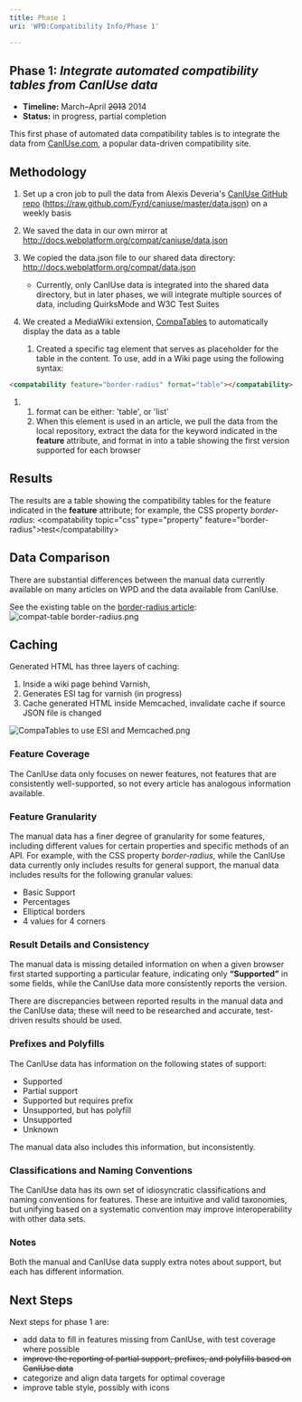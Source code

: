 ```yaml
---
title: Phase 1
uri: 'WPD:Compatibility Info/Phase 1'

---
```

## <span>Phase 1: *Integrate automated compatibility tables from CanIUse data*</span>

-   **Timeline:** March–April ~~2013~~ 2014
-   **Status:** in progress, partial completion

This first phase of automated data compatibility tables is to integrate the data from [CanIUse.com](http://caniuse.com/), a popular data-driven compatibility site.

## <span>Methodology</span>

1.  Set up a cron job to pull the data from Alexis Deveria's [CanIUse GitHub repo](https://github.com/Fyrd/caniuse) (<https://raw.github.com/Fyrd/caniuse/master/data.json>) on a weekly basis
2.  We saved the data in our own mirror at <http://docs.webplatform.org/compat/caniuse/data.json>
3.  We copied the data.json file to our shared data directory: <http://docs.webplatform.org/compat/data.json>
    -   Currently, only CanIUse data is integrated into the shared data directory, but in later phases, we will integrate multiple sources of data, including QuirksMode and W3C Test Suites

4.  We created a MediaWiki extension, [CompaTables](/WPD:Infrastructure/Extensions/CompaTables) to automatically display the data as a table
    1.  Created a specific tag element that serves as placeholder for the table in the content. To use, add in a Wiki page using the following syntax:

``` html
<compatability feature="border-radius" format="table"></compatability>
```

1.  1.  format can be either: 'table', or 'list'
    2.  When this element is used in an article, we pull the data from the local repository, extract the data for the keyword indicated in the **feature** attribute, and format in into a table showing the first version supported for each browser

## <span>Results</span>

The results are a table showing the compatibility tables for the feature indicated in the **feature** attribute; for example, the CSS property *border-radius*: \<compatability topic="css" type="property" feature="border-radius"\>test\</compatability\>

## <span>Data Comparison</span>

There are substantial differences between the manual data currently available on many articles on WPD and the data available from CanIUse.

See the existing table on the [border-radius article](/css/properties/border-radius#Compatibility): ![compat-table border-radius.png](/WPD/assets/public/f/f2/compat-table_border-radius.png)

## <span>Caching</span>

Generated HTML has three layers of caching:

1.  Inside a wiki page behind Varnish,
2.  Generates ESI tag for varnish (in progress)
3.  Cache generated HTML inside Memcached, invalidate cache if source JSON file is changed

![CompaTables to use ESI and Memcached.png](/WPD/assets/thumb/7/7b/CompaTables_to_use_ESI_and_Memcached.png/300px-CompaTables_to_use_ESI_and_Memcached.png)

### <span>Feature Coverage</span>

The CanIUse data only focuses on newer features, not features that are consistently well-supported, so not every article has analogous information available.

### <span>Feature Granularity</span>

The manual data has a finer degree of granularity for some features, including different values for certain properties and specific methods of an API. For example, with the CSS property *border-radius*, while the CanIUse data currently only includes results for general support, the manual data includes results for the following granular values:

-   Basic Support
-   Percentages
-   Elliptical borders
-   4 values for 4 corners

### <span>Result Details and Consistency</span>

The manual data is missing detailed information on when a given browser first started supporting a particular feature, indicating only **“Supported”** in some fields, while the CanIUse data more consistently reports the version.

There are discrepancies between reported results in the manual data and the CanIUse data; these will need to be researched and accurate, test-driven results should be used.

### <span>Prefixes and Polyfills</span>

The CanIUse data has information on the following states of support:

-   Supported
-   Partial support
-   Supported but requires prefix
-   Unsupported, but has polyfill
-   Unsupported
-   Unknown

The manual data also includes this information, but inconsistently.

### <span>Classifications and Naming Conventions</span>

The CanIUse data has its own set of idiosyncratic classifications and naming conventions for features. These are intuitive and valid taxonomies, but unifying based on a systematic convention may improve interoperability with other data sets.

### <span>Notes</span>

Both the manual and CanIUse data supply extra notes about support, but each has different information.

## <span>Next Steps</span>

Next steps for phase 1 are:

-   add data to fill in features missing from CanIUse, with test coverage where possible
-   ~~improve the reporting of partial support, prefixes, and polyfills based on CanIUse data~~
-   categorize and align data targets for optimal coverage
-   improve table style, possibly with icons

